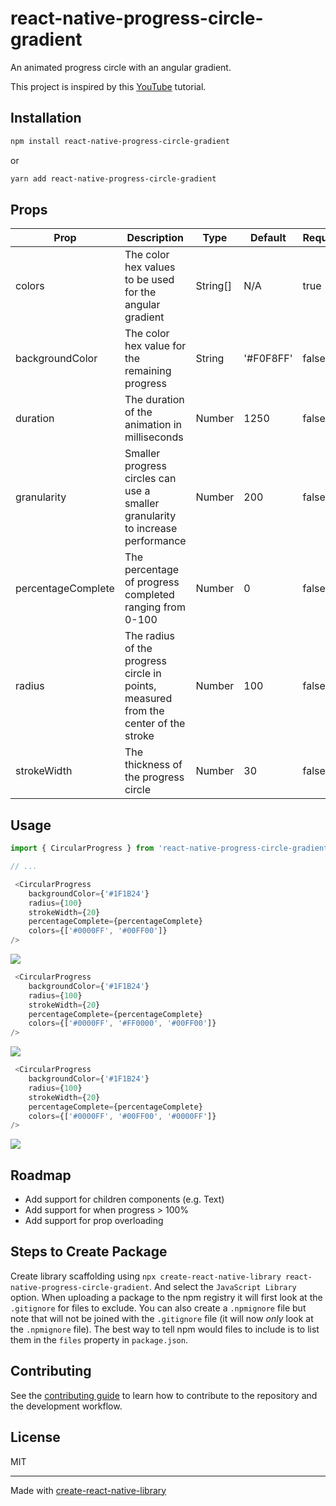 # react-native-progress-circle-gradient

An animated progress circle with an angular gradient.  

This project is inspired by this [YouTube](https://www.youtube.com/watch?v=7SCzL-XnfUU) tutorial.

## Installation

```sh
npm install react-native-progress-circle-gradient
```

or 

```sh
yarn add react-native-progress-circle-gradient
```

## Props

| Prop | Description | Type | Default | Required |
| --- | --- | --- | --- | --- |
| colors | The color hex values to be used for the angular gradient | String[] | N/A | true |
| backgroundColor | The color hex value for the remaining progress | String | '#F0F8FF' | false |
| duration | The duration of the animation in milliseconds | Number | 1250 | false |
| granularity | Smaller progress circles can use a smaller granularity to increase performance | Number | 200 | false |
| percentageComplete | The percentage of progress completed ranging from 0-100 | Number | 0 | false |
| radius | The radius of the progress circle in points, measured from the center of the stroke | Number | 100 | false |
| strokeWidth | The thickness of the progress circle | Number | 30 | false |

## Usage

```js
import { CircularProgress } from 'react-native-progress-circle-gradient';

// ...

 <CircularProgress
    backgroundColor={'#1F1B24'}
    radius={100}
    strokeWidth={20}
    percentageComplete={percentageComplete}
    colors={['#0000FF', '#00FF00']}
/>
```
![](https://github.com/derekrsargent/react-native-progress-circle-gradient/blob/main/example/assets/example1.gif)

```js
 <CircularProgress
    backgroundColor={'#1F1B24'}
    radius={100}
    strokeWidth={20}
    percentageComplete={percentageComplete}
    colors={['#0000FF', '#FF0000', '#00FF00']}
/>
```
![](https://github.com/derekrsargent/react-native-progress-circle-gradient/blob/main/example/assets/example2.gif)

```js
 <CircularProgress
    backgroundColor={'#1F1B24'}
    radius={100}
    strokeWidth={20}
    percentageComplete={percentageComplete}
    colors={['#0000FF', '#00FF00', '#0000FF']}
/>
```
![](https://github.com/derekrsargent/react-native-progress-circle-gradient/blob/main/example/assets/example3.gif)

## Roadmap

- Add support for children components (e.g. Text)
- Add support for when progress > 100%
- Add support for prop overloading 

## Steps to Create Package

Create library scaffolding using `npx create-react-native-library react-native-progress-circle-gradient`. And select the `JavaScript Library` option. When uploading a package to the npm registry it will first look at the `.gitignore` for files to exclude. You can also create a `.npmignore` file but note that will not be joined with the `.gitignore` file (it will now *only* look at the `.npmignore` file). The best way to tell npm would files to include is to list them in the `files` property in `package.json`. 

## Contributing

See the [contributing guide](CONTRIBUTING.md) to learn how to contribute to the repository and the development workflow.

## License

MIT

---

Made with [create-react-native-library](https://github.com/callstack/react-native-builder-bob)
